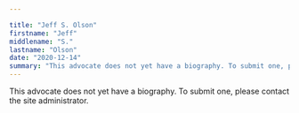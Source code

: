 ```yaml
---

title: "Jeff S. Olson"
firstname: "Jeff"
middlename: "S."
lastname: "Olson"
date: "2020-12-14"
summary: "This advocate does not yet have a biography. To submit one, please contact the site administrator."
---
```

This advocate does not yet have a biography. To submit one, please contact the site administrator.

